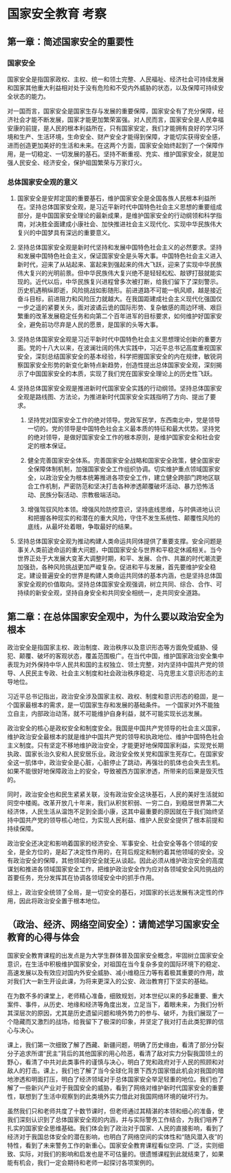 # 国家安全教育 考察



## 第一章：简述国家安全的重要性

### 国家安全

国家安全是指国家政权、主权、统一和领土完整、人民福祉、经济社会可持续发展和国家其他重大利益相对处于没有危险和不受内外威胁的状态，以及保障可持续安全状态的能力。

对一国而言，国家安全是国家生存与发展的重要保障，国家安全有了充分保障，经济社会才能不断发展，国家才能更加繁荣富强。对人民而言，国家安全是人民幸福安康的前提，是人民的根本利益所在，只有国家安定，我们才能拥有良好的学习环境和生产、生活环境，生命安全、财产安全才能得到保障，才能切实获得安全感，进而创造更加美好的生活和未来。在这两个方面，国家安全始终起到了一个保障作用，是一切稳定、一切发展的基石。坚持不断重视、充实、维护国家安全，就是加强人民安全、经济安全，保护祖国繁荣与万家灯火。

### 总体国家安全观的意义

1. 国家安全是安邦定国的重要基石，维护国家安全是全国各族人民根本利益所在。坚持总体国家安全观，是习近平新时代中国特色社会主义思想的重要组成部分，是中国国家安全理论的最新成果，是维护国家安全的行动纲领和科学指南，对决胜全面建成小康社会、加快推进社会主义现代化、实现中华民族伟大复兴的中国梦具有深远的重要意义。

2. 坚持总体国家安全观是新时代坚持和发展中国特色社会主义的必然要求。坚持和发展中国特色社会主义，保证国家安全是头等大事。中国特色社会主义进入新时代，迎来了从站起来、富起来到强起来的伟大飞跃，迎来了实现中华民族伟大复兴的光明前景。但中华民族伟大复兴绝不是轻轻松松、敲锣打鼓就能实现的。近代以后，中华民族复兴进程曾多次被打断，给我们留下了深刻警示。历史机遇稍纵即逝，风险挑战如影随形。前进道路不可能一帆风顺，越是接近奋斗目标，前进阻力和风险压力就越大。在我国距建成社会主义现代化强国仅一步之遥的紧要关头，面对波谲云诡的国际形势、复杂敏感的周边环境、艰巨繁重的改革发展稳定任务和向第二个百年进军的目标要求，如何维护好国家安全，避免前功尽弃是人民的愿景，是国家的头等大事。

3. 坚持总体国家安全观是习近平新时代中国特色社会主义思想理论创新的重要方面。党的十八大以来，在波澜壮阔的伟大实践中，习近平总书记高度重视国家安全，深刻总结国家安全的基本经验，科学把握国家安全的内在规律，敏锐洞察国家安全形势的新变化新特点新趋势，创造性提出总体国家安全观，深刻揭示了中国国家安全的本质，实现了我们党在国家安全理论上的历史性飞跃。

4. 坚持总体国家安全观是推进新时代国家安全实践的行动纲领。坚持总体国家安全观是路线图、方法论，为推进新时代国家安全实践指明了方向、提出了要求。

   1. 坚持党对国家安全工作的绝对领导。党政军民学，东西南北中，党是领导一切的。党的领导是中国特色社会主义最本质的特征和最大优势。坚持党的绝对领导，是做好国家安全工作的根本原则，是维护国家安全和社会安定的根本保证。

   2. 健全完善国家安全体系。完善国家安全战略和国家安全政策，健全国家安全保障体制机制，加强国家安全工作组织协调。切实维护重点领域国家安全，以政治安全为根本统筹推进各项安全工作，建立健全跨部门跨地区联合工作机制，严密防范和坚决打击各种渗透颠覆破坏活动、暴力恐怖活动、民族分裂活动、宗教极端活动。
   3. 增强驾驭风险本领。增强风险防控意识，坚持底线思维，与时俱进地认识和把握各种现实的和潜在的重大风险，守住不发生系统性、颠覆性风险的底线，从最坏处着眼，争取最好的结果。

5. 坚持总体国家安全观为推动构建人类命运共同体提供了重要支撑。安全问题是事关人类前途命运的重大问题，中国国家安全与世界和平稳定休戚相关。当今世界正处于大发展大变革大调整时期，和平、发展、合作、共赢的时代潮流更加强劲，各种风险挑战更加严峻复杂。促进和平与发展，首先要维护安全稳定。建设普遍安全的世界是构建人类命运共同体的基本内涵，也是坚持总体国家安全观的价值取向。坚持总体国家安全观强调，树立共同、综合、合作、可持续的新安全观，坚持自身安全和共同安全相统一，走共同安全道路。





## 第二章：在总体国家安全观中，为什么要以政治安全为根本

政治安全是指国家主权、政治制度、政治秩序以及意识形态等方面免受威胁、侵犯、颠覆、破坏的客观状态，覆盖范围极广。在当代中国，维护国家政治安全集中表现为对外保持中华人民共和国的主权独立、领土完整，对内坚持中国共产党的领导、人民民主专政、社会主义制度和社会政治秩序稳定、马克思主义意识形态的主导地位。

习近平总书记指出，政治安全涉及国家主权、政权、制度和意识形态的稳固，是一个国家最根本的需求，是一切国家生存和发展的基础条件。 一个国家对外不能独立自主，内部政治动荡，就不可能维护自身利益，就不可能实现长远发展。

政治安全的核心是政权安全和制度安全。我国是中国共产党领导的社会主义国家，维护政治安全最根本的就是维护中国共产党的领导和执政地位、维护中国特色社会主义制度。只有坚定不移地维护政治安全，才能更好地保障国家利益，实现党长期执政、国家长治久安和人民安居乐业。政治安全攸关党和国家生死存亡。在国家安全这一肌体中，政治安全是心脏，心脏停止了跳动，再强壮的肌体也会失去生机。如果不能很好地保障政治上的安全，导致被西方国家渗透，所带来的后果是毁灭性的。

同时，政治安全也和民生紧紧关联，没有政治安全这块基石，人民的美好生活就如同空中楼阁。改革开放几十年来，我们从积贫积弱、一穷二白，到稳居世界第二大经济体，人民生活从温饱不足到全面小康，这其中最重要的原因就在于我们始终坚持中国共产党的领导核心地位，为实现人民利益、维护人民安全提供了根本前提和持续保障。

政治安全还决定和影响着国家的经济安全、军事安全、社会安全等各个领域的安全，是全方位的，是起了决定性作用的，在背后规定和制约着其他领域的安全。没有政治安全的保障，其他领域的安全就无从谈起。因此必须从维护政治安全的高度谋划和推进各领域国家安全工作，把维护政治安全作为应对各领域安全风险挑战的首要任务，充分发挥其在协调各领域安全中的抓手作用。

综上，政治安全统领了全局，是一切安全的基石，对国家的长远发展有决定性的作用，因此将政治安全置于根本地位。





## （政治、经济、网络空间安全）：请简述学习国家安全教育的心得与体会

国家安全教育课程的出发点是为大学生群体普及国家安全概念，牢固树立国家安全意识，在生活中积极维护国家安全，对祖国在当今复杂多变的国际环境下的稳定、高速发展以及有效应对国内外安全威胁、减小维稳压力等有着极其重要的作用，故对我们大一新生开设此课，为将来更深入的公安、政治教育打下坚实的基础。

在为数不多的课堂上，老师精心准备，细致规划，对本世纪以来的多起重要、重大案件、事件，从历史、地缘和经济等角度出发，立足当下，着眼未来，为我们分析其深层次的原因，尤其是历史遗留问题和境外势力的参与、破坏，为我们展现了一个隐藏而又激烈的战场，给我留下了极深的印象，并坚定了我对打击此类犯罪的信心与决心。

课上，我们第一次细致了解了西藏、新疆问题，明确了历史缘由，看清了部分分裂分子追求所谓“民主”背后的其他国家的用心险恶，看清了敌对实力分裂我国领土的野心，看清了中共对此类事件的谨慎与决心，明白了党和政府对于人民的照顾和对敌人的打击。课上，我们也了解了当今全球化背景下西方国家借此机会对我国的暗地渗透和明面打压，明白了经济领域对于总体国家安全举足轻重的地位。我们也了解了一些新兴产业对于我国安全的威胁，看到了网络对维护新时代国家安全的重要性，联想到了生活中观察到的此类境外实力借此对我国网络环境的破坏行为。

虽然我们只和老师共度了十数节课时，但老师通过其精湛的本领和细心的准备，使我们深刻认识到了总体国家安全观的内涵，并与实际警务工作结合，为我们培养了扎实的国家安全思维基础。我们体会到了政治对于国家、人民的直接影响，看到了经济对于我国总体安全的潜在影响，也明白了网络空间的实体性和“随风潜入夜”的特性，看到了未来警务工作的新重心。国家安全教育课程看似空洞、广泛，实则细致、实际，对我们的影响和启发也是不可估量的。很遗憾课程到此就结束了，如果能有机会，我们一定会期待和老师一起探讨各项案例的。

